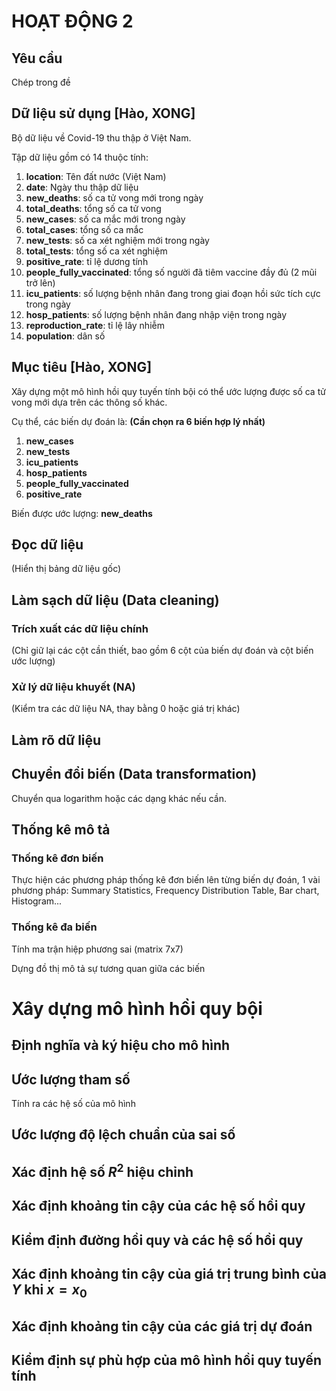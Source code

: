 # HOẠT ĐỘNG 2
## Yêu cầu
Chép trong đề

## Dữ liệu sử dụng [Hào, XONG]
Bộ dữ liệu về Covid-19 thu thập ở Việt Nam.

Tập dữ liệu gồm có 14 thuộc tính:
1. **location**: Tên đất nước (Việt Nam)
2. **date**: Ngày thu thập dữ liệu
3. **new_deaths**: số ca tử vong mới trong ngày
4. **total_deaths**: tổng số ca tử vong
5. **new_cases**: số ca mắc mới trong ngày
6. **total_cases**: tổng số ca mắc
7. **new_tests**: số ca xét nghiệm mới trong ngày
8. **total_tests**: tổng số ca xét nghiệm
9. **positive_rate**: tỉ lệ dương tính
10. **people_fully_vaccinated**: tổng số người đã tiêm vaccine đầy đủ (2 mũi trở lên)
11. **icu_patients**: số lượng bệnh nhân đang trong giai đoạn hồi sức tích cực trong ngày
12. **hosp_patients**: số lượng bệnh nhân đang nhập viện trong ngày
13. **reproduction_rate**: tỉ lệ lây nhiễm 
14. **population**: dân số

## Mục tiêu [Hào, XONG]
Xây dựng một mô hình hồi quy tuyến tính bội có thể ước lượng được số ca tử vong mới dựa trên các thông số khác.

Cụ thể, các biến dự đoán là: **(Cần chọn ra 6 biến hợp lý nhất)**

1. **new_cases**
2. **new_tests**
3. **icu_patients**
4. **hosp_patients**
5. **people_fully_vaccinated**
6. **positive_rate**

Biến được ước lượng: **new_deaths**
## Đọc dữ liệu
(Hiển thị bảng dữ liệu gốc)

## Làm sạch dữ liệu (Data cleaning)
### Trích xuất các dữ liệu chính
(Chỉ giữ lại các cột cần thiết, bao gồm 6 cột của biến dự đoán và cột biến ước lượng)
### Xử lý dữ liệu khuyết (NA)
(Kiểm tra các dữ liệu NA, thay bằng 0 hoặc giá trị khác)

## Làm rõ dữ liệu 
## Chuyển đổi biến (Data transformation)
Chuyển qua logarithm hoặc các dạng khác nếu cần.
## Thống kê mô tả
### Thống kê đơn biến
Thực hiện các phương pháp thống kê đơn biến lên từng biến dự đoán, 1 vài phương pháp: Summary Statistics, Frequency Distribution Table, Bar chart, Histogram... 

### Thống kê đa biến
Tính ma trận hiệp phương sai (matrix 7x7)

Dựng đồ thị mô tả sự tương quan giữa các biến

# Xây dựng mô hình hồi quy bội
## Định nghĩa và ký hiệu cho mô hình

## Ước lượng tham số
Tính ra các hệ số của mô hình

## Ước lượng độ lệch chuẩn của sai số

## Xác định hệ số $R^2$ hiệu chỉnh

## Xác định khoảng tin cậy của các hệ số hồi quy

## Kiểm định đường hồi quy và các hệ số hồi quy

## Xác định khoảng tin cậy của giá trị trung bình của $Y$ khi $x=x_0$

## Xác định khoảng tin cậy của các giá trị dự đoán

## Kiểm định sự phù hợp của mô hình hồi quy tuyến tính